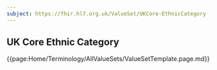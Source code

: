 ```yaml
---
subject: https://fhir.hl7.org.uk/ValueSet/UKCore-EthnicCategory
---
```

## UK Core Ethnic Category

{{page:Home/Terminology/AllValueSets/ValueSetTemplate.page.md}}